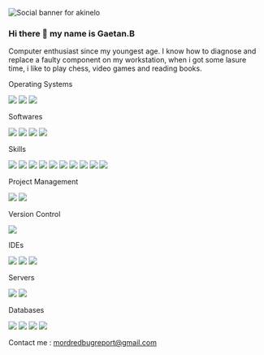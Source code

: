 ![Social banner for akinelo](https://raw.githubusercontent.com/akinelo/Akinelo/e23a2511b4d17ad415c511a4b8a4b2cfb0df6b9c/assets/Aki.svg)

  ### Hi there 👋 my name is Gaetan.B

Computer enthusiast since my youngest age.
I know how to diagnose and replace a faulty component on my workstation,
when i got some lasure time, i like to play chess, video games and reading books.

<summary>Operating Systems</summary>

![](https://img.shields.io/badge/OS-Windows-informational?style=flat&logo=windows&logoColor=white&color=0078D6)
![](https://img.shields.io/badge/OS-Linux-informational?style=flat&logo=linux&logoColor=white&color=2bbc8a)
![](https://img.shields.io/badge/OS-Android-informational?style=flat&logo=android&logoColor=white&color=2bbc8a)

<summary>Softwares</summary>

![](https://img.shields.io/badge/Adobe-Photoshop-informational?style=flat&logo=photoshop&logoColor=white&color=0078D6)
![](https://img.shields.io/badge/3D-Blender-informational?style=flat&logo=blender&logoColor=white&color=2bbc8a)
![](https://img.shields.io/badge/GameDev-UnrealEngine-informational?style=flat&logo=unrealengine&logoColor=white&color=2bbc8a)
![](https://img.shields.io/badge/GameDev-Unity-informational?style=flat&logo=Unity&logoColor=white&color=2bbc8a)

<summary>Skills</summary>

![](https://img.shields.io/badge/Code-HTML-informational?style=flat&logo=html5&logoColor=white&color=0078D6)
![](https://img.shields.io/badge/Code-CSS-informational?style=flat&logo=CSS3&logoColor=white&color=0078D6)
![](https://img.shields.io/badge/Code-PHP-informational?style=flat&logo=php&logoColor=white&color=0078D6)
![](https://img.shields.io/badge/Code-JS-informational?style=flat&logo=javascript&logoColor=white&color=0078D6)
![](https://img.shields.io/badge/Code-Angular-informational?style=flat&logo=angular&logoColor=white&color=0078D6)
![](https://img.shields.io/badge/Code-nodeJS-informational?style=flat&logo=node.js&logoColor=white&color=0078D6)
![](https://img.shields.io/badge/Code-C++-informational?style=flat&logo=c%2B%2B&logoColor=white&color=0078D6)
![](https://img.shields.io/badge/Code-CSharp-informational?style=flat&logo=c-sharp&logoColor=white&color=0078D6)
![](https://img.shields.io/badge/Code-Java-informational?style=flat&logo=java&logoColor=white&color=0078D6)
![](https://img.shields.io/badge/Code-Python-informational?style=flat&logo=python&logoColor=white&color=0078D6)

<summary>Project Management</summary>

![](https://img.shields.io/badge/Agile-informational?style=flat&logo=agile&logoColor=white&color=0078D6)
![](https://img.shields.io/badge/Trello-informational?style=flat&logo=trello&logoColor=white&color=0078D6)

<summary>Version Control</summary>

![](https://img.shields.io/badge/Git-informational?style=flat&logo=git&logoColor=white&color=0078D6)

<summary>IDEs</summary>

![](https://img.shields.io/badge/IDEs-VisualStudio-informational?style=flat&logo=visual-studio&logoColor=white&color=0078D6)
![](https://img.shields.io/badge/IDEs-VisualCode-informational?style=flat&logo=visual-studio-code&logoColor=white&color=0078D6)
![](https://img.shields.io/badge/IDEs-Eclipse-informational?style=flat&logo=Eclipse&logoColor=white&color=0078D6)

<summary>Servers</summary>

![](https://img.shields.io/badge/Apache-informational?style=flat&logo=apache&logoColor=white&color=0078D6)
![](https://img.shields.io/badge/Nginx-informational?style=flat&logo=nginx&logoColor=white&color=0078D6)

<summary>Databases</summary>

![](https://img.shields.io/badge/MySQL-informational?style=flat&logo=mysql&logoColor=white&color=0078D6)
![](https://img.shields.io/badge/MariaDB-informational?style=flat&logo=mariadb&logoColor=white&color=0078D6)
![](https://img.shields.io/badge/MongoDB-informational?style=flat&logo=mongodb&logoColor=white&color=0078D6)
![](https://img.shields.io/badge/Firebase-informational?style=flat&logo=mongodb&logoColor=white&color=0078D6)

Contact me : mordredbugreport@gmail.com
